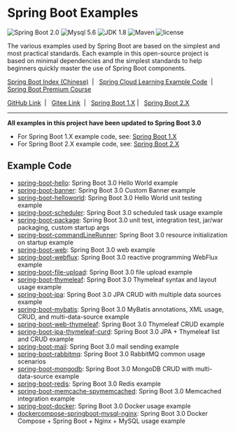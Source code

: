 Spring Boot Examples
=========================

![Spring Boot 2.0](https://img.shields.io/badge/Spring%20Boot-2.0-brightgreen.svg)
![Mysql 5.6](https://img.shields.io/badge/Mysql-5.6-blue.svg)
![JDK 1.8](https://img.shields.io/badge/JDK-1.8-brightgreen.svg)
![Maven](https://img.shields.io/badge/Maven-3.5.0-yellowgreen.svg)
![license](https://img.shields.io/badge/license-MPL--2.0-blue.svg)
 
The various examples used by Spring Boot are based on the simplest and most practical standards. Each example in this open-source project is based on minimal dependencies and the simplest standards to help beginners quickly master the use of Spring Boot components.

[Spring Boot Index (Chinese)](https://github.com/ityouknow/awesome-spring-boot) &nbsp;| &nbsp; [Spring Cloud Learning Example Code](https://github.com/ityouknow/spring-cloud-examples) &nbsp;| &nbsp; [Spring Boot Premium Course](https://github.com/ityouknow/spring-boot-leaning) 

 [GitHub Link](https://github.com/ityouknow/spring-boot-examples) &nbsp;| &nbsp; [Gitee Link](https://gitee.com/ityouknow/spring-boot-examples) &nbsp;| &nbsp;  [Spring Boot 1.X](https://github.com/ityouknow/spring-boot-examples/tree/master/1.x) | &nbsp;  [Spring Boot 2.X](https://github.com/ityouknow/spring-boot-examples/tree/master/2.x)

---

**All examples in this project have been updated to Spring Boot 3.0**

- For Spring Boot 1.X example code, see: [Spring Boot 1.X](https://github.com/ityouknow/spring-boot-examples/tree/master/1.x)   
- For Spring Boot 2.X example code, see: [Spring Boot 2.X](https://github.com/ityouknow/spring-boot-examples/tree/master/2.x) 

## Example Code

- [spring-boot-hello](https://github.com/ityouknow/spring-boot-examples/tree/master/spring-boot-hello): Spring Boot 3.0 Hello World example  
- [spring-boot-banner](https://github.com/ityouknow/spring-boot-examples/tree/master/spring-boot-hello): Spring Boot 3.0 Custom Banner example  
- [spring-boot-helloworld](https://github.com/ityouknow/spring-boot-examples/tree/master/spring-boot-helloWorld): Spring Boot 3.0 Hello World unit testing example  
- [spring-boot-scheduler](https://github.com/ityouknow/spring-boot-examples/tree/master/spring-boot-scheduler): Spring Boot 3.0 scheduled task usage example  
- [spring-boot-package](https://github.com/ityouknow/spring-boot-examples/tree/master/spring-boot-package): Spring Boot 3.0 unit test, integration test, jar/war packaging, custom startup args  
- [spring-boot-commandLineRunner](https://github.com/ityouknow/spring-boot-examples/tree/master/spring-boot-commandLineRunner): Spring Boot 3.0 resource initialization on startup example  
- [spring-boot-web](https://github.com/ityouknow/spring-boot-examples/tree/master/spring-boot-web): Spring Boot 3.0 web example  
- [spring-boot-webflux](https://github.com/ityouknow/spring-boot-examples/tree/master/spring-boot-webflux): Spring Boot 3.0 reactive programming WebFlux example  
- [spring-boot-file-upload](https://github.com/ityouknow/spring-boot-examples/tree/master/spring-boot-file-upload): Spring Boot 3.0 file upload example  
- [spring-boot-thymeleaf](https://github.com/ityouknow/spring-boot-examples/tree/master/spring-boot-thymeleaf): Spring Boot 3.0 Thymeleaf syntax and layout usage example  
- [spring-boot-jpa](https://github.com/ityouknow/spring-boot-examples/tree/master/spring-boot-jpa): Spring Boot 3.0 JPA CRUD with multiple data sources example  
- [spring-boot-mybatis](https://github.com/ityouknow/spring-boot-examples/tree/master/spring-boot-mybatis): Spring Boot 3.0 MyBatis annotations, XML usage, CRUD, and multi-data-source example  
- [spring-boot-web-thymeleaf](https://github.com/ityouknow/spring-boot-examples/tree/master/spring-boot-web-thymeleaf): Spring Boot 3.0 Thymeleaf CRUD example  
- [spring-boot-jpa-thymeleaf-curd](https://github.com/ityouknow/spring-boot-examples/tree/master/spring-boot-jpa-thymeleaf-curd): Spring Boot 3.0 JPA + Thymeleaf list and CRUD example  
- [spring-boot-mail](https://github.com/ityouknow/spring-boot-examples/tree/master/spring-boot-mail): Spring Boot 3.0 mail sending example  
- [spring-boot-rabbitmq](https://github.com/ityouknow/spring-boot-examples/tree/master/spring-boot-rabbitmq): Spring Boot 3.0 RabbitMQ common usage scenarios  
- [spring-boot-mongodb](https://github.com/ityouknow/spring-boot-examples/tree/master/spring-boot-mongodb): Spring Boot 3.0 MongoDB CRUD with multi-data-source example  
- [spring-boot-redis](https://github.com/ityouknow/spring-boot-examples/tree/master/spring-boot-redis): Spring Boot 3.0 Redis example  
- [spring-boot-memcache-spymemcached](https://github.com/ityouknow/spring-boot-examples/tree/master/spring-boot-memcache-spymemcached): Spring Boot 3.0 Memcached integration example  
- [spring-boot-docker](https://github.com/ityouknow/spring-boot-examples/tree/master/spring-boot-docker): Spring Boot 3.0 Docker usage example  
- [dockercompose-springboot-mysql-nginx](https://github.com/ityouknow/spring-boot-examples/tree/master/dockercompose-springboot-mysql-nginx): Spring Boot 3.0 Docker Compose + Spring Boot + Nginx + MySQL usage example  
